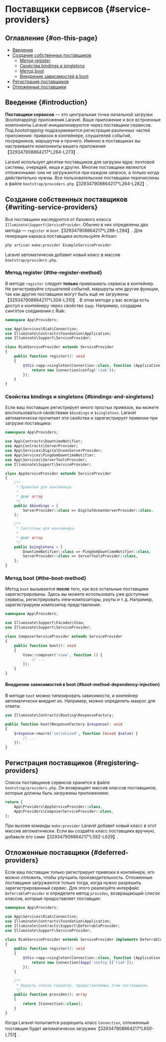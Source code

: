 # Поставщики сервисов {#service-providers}

## Оглавление {#on-this-page}

- [Введение](#introduction)
- [Создание собственных поставщиков](#writing-service-providers)
  - [Метод register](#the-register-method)
  - [Свойства bindings и singletons](#bindings-and-singletons)
  - [Метод boot](#the-boot-method)
  - [Внедрение зависимостей в boot](#boot-method-dependency-injection)
- [Регистрация поставщиков](#registering-providers)
- [Отложенные поставщики](#deferred-providers)

## Введение {#introduction}

**Поставщики сервисов** — это центральная точка начальной загрузки (bootstrapping) приложения Laravel. Ваше приложение и все встроенные компоненты Laravel инициализируются через поставщики сервисов. Под *bootstrapping* подразумевается регистрация различных частей приложения: привязок в контейнере, слушателей событий, посредников, маршрутов и прочего. Именно в поставщиках вы настраиваете компоненты вашего приложения【329347908864217†L264-L273】.

Laravel использует десятки поставщиков для загрузки ядра: почтовой системы, очередей, кеша и других. Многие поставщики являются *отложенными*: они не загружаются при каждом запросе, а только когда действительно нужны. Все пользовательские поставщики перечислены в файле `bootstrap/providers.php`【329347908864217†L264-L282】.

## Создание собственных поставщиков {#writing-service-providers}

Все поставщики наследуются от базового класса `Illuminate\Support\ServiceProvider`. Обычно в них определены два метода — `register` и `boot`【329347908864217†L288-L294】. Для генерации каркаса поставщика используйте Artisan:

```bash
php artisan make:provider ExampleServiceProvider
```

Laravel автоматически добавит новый класс в массив `bootstrap/providers.php`.

### Метод register {#the-register-method}

В методе `register` следует **только** привязывать сервисы в контейнер. Не регистрируйте слушателей событий, маршруты или другие функции, так как другие поставщики могут быть ещё не загружены【329347908864217†L304-L310】. В этом методе у вас всегда есть доступ к контейнеру через свойство `$app`. Например, создадим синглтон соединения с Riak:

```php
namespace App\Providers;

use App\Services\Riak\Connection;
use Illuminate\Contracts\Foundation\Application;
use Illuminate\Support\ServiceProvider;

class RiakServiceProvider extends ServiceProvider
{
    public function register(): void
    {
        $this->app->singleton(Connection::class, function (Application $app) {
            return new Connection(config('riak'));
        });
    }
}
```

### Свойства bindings и singletons {#bindings-and-singletons}

Если ваш поставщик регистрирует много простых привязок, вы можете воспользоваться свойствами `$bindings` и `$singletons`. Laravel автоматически прочитает эти свойства и зарегистрирует привязки при загрузке поставщика:

```php
namespace App\Providers;

use App\Contracts\DowntimeNotifier;
use App\Contracts\ServerProvider;
use App\Services\DigitalOceanServerProvider;
use App\Services\PingdomDowntimeNotifier;
use App\Services\ServerToolsProvider;
use Illuminate\Support\ServiceProvider;

class AppServiceProvider extends ServiceProvider
{
    /**
     * Привязки для контейнера.
     *
     * @var array
     */
    public $bindings = [
        ServerProvider::class => DigitalOceanServerProvider::class,
    ];

    /**
     * Синглтоны для контейнера.
     *
     * @var array
     */
    public $singletons = [
        DowntimeNotifier::class => PingdomDowntimeNotifier::class,
        ServerProvider::class => ServerToolsProvider::class,
    ];
}
```

### Метод boot {#the-boot-method}

Метод `boot` вызывается **после** того, как все остальные поставщики зарегистрированы. Здесь вы можете использовать уже доступные сервисы, регистрировать view‑композиторы, роуты и т. д. Например, зарегистрируем композитор представления:

```php
namespace App\Providers;

use Illuminate\Support\Facades\View;
use Illuminate\Support\ServiceProvider;

class ComposerServiceProvider extends ServiceProvider
{
    public function boot(): void
    {
        View::composer('view', function () {
            // ...
        });
    }
}
```

#### Внедрение зависимостей в boot {#boot-method-dependency-injection}

В методе `boot` можно типизировать зависимости, и контейнер автоматически внедрит их. Например, можно определить макрос для ответа:

```php
use Illuminate\Contracts\Routing\ResponseFactory;

public function boot(ResponseFactory $response): void
{
    $response->macro('serialized', function (mixed $value) {
        // ...
    });
}
```

## Регистрация поставщиков {#registering-providers}

Список поставщиков сервисов хранится в файле `bootstrap/providers.php`. Он возвращает массив классов поставщиков, которые должны быть загружены приложением:

```php
return [
    App\Providers\AppServiceProvider::class,
    App\Providers\ComposerServiceProvider::class,
];
```

При вызове команды `make:provider` Laravel добавит новый класс в этот массив автоматически. Если вы создаёте класс поставщика вручную, добавьте его сами【329347908864217†L592-L629】.

## Отложенные поставщики {#deferred-providers}

Если ваш поставщик только регистрирует привязки в контейнере, его можно *отложить*, чтобы улучшить производительность. Отложенные поставщики загружаются только тогда, когда нужно разрешить зарегистрированный сервис. Для этого реализуйте интерфейс `DeferrableProvider` и определите метод `provides`, возвращающий список классов, которые предоставляет поставщик:

```php
namespace App\Providers;

use App\Services\Riak\Connection;
use Illuminate\Contracts\Foundation\Application;
use Illuminate\Contracts\Support\DeferrableProvider;
use Illuminate\Support\ServiceProvider;

class RiakServiceProvider extends ServiceProvider implements DeferrableProvider
{
    public function register(): void
    {
        $this->app->singleton(Connection::class, function (Application $app) {
            return new Connection($app['config']['riak']);
        });
    }

    /**
     * Вернуть список сервисов, предоставляемых этим поставщиком.
     */
    public function provides(): array
    {
        return [Connection::class];
    }
}
```

Когда Laravel попытается разрешить класс `Connection`, отложенный поставщик будет автоматически загружен【329347908864217†L650-L751】.
